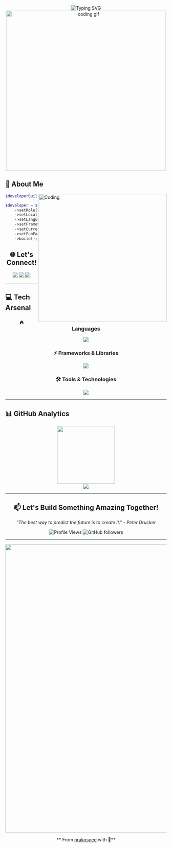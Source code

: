 <div align="center">
  <img src="https://readme-typing-svg.herokuapp.com?font=Fira+Code&size=32&duration=2800&pause=2000&color=A9FEF7&center=true&vCenter=true&width=940&lines=Hey+there!+I'm+Muhammad+Elang+Prakoso+%F0%9F%91%8B;Programmer+Biasa+%F0%9F%92%BB;Cuma+Bisa+Laravel+%F0%9F%9A%80;But+Always+Learning+Something+New+%F0%9F%8C%B1" alt="Typing SVG" />
</div>

<div align="center">
  <img src="https://user-images.githubusercontent.com/74038190/225813708-98b745f2-7d22-48cf-9150-083f1b00d6c9.gif" width="500" alt="coding gif"/>
</div>

## 🚀 About Me

<img align="right" alt="Coding" width="400" src="https://user-images.githubusercontent.com/74038190/229223263-cf2e4b07-2615-4f87-9c38-e37600f8381a.gif">

```php
$developerBuilder = new DeveloperBuilder();

$developer = $developerBuilder->setName("Muhammad Elang Prakoso")
    ->setRole("Full Stack Developer")
    ->setLocation("Indonesia 🇮🇩")
    ->setLanguages(["PHP", "JavaScript", "TypeScript"])
    ->setFrameworks(["Laravel"])
    ->setCurrentFocus("Building scalable web applications")
    ->setFunFact("I debug with dd() and I'm not ashamed! 😄")
    ->build();
```

<div align="center">
  
## 🌐 Let's Connect!

<a href="https://www.instagram.com/prakosoee_?igsh=OGxudzk3NHcyaW51">
  <img src="https://img.shields.io/badge/Instagram-E4405F?style=for-the-badge&logo=instagram&logoColor=white&animate=pulse"/>
</a>
<a href="https://www.linkedin.com/in/muhammad-elang-prakoso-b84a41274">
  <img src="https://img.shields.io/badge/LinkedIn-0077B5?style=for-the-badge&logo=linkedin&logoColor=white"/>
</a>
<a href="mailto:elangprakoso088@gmail.com">
  <img src="https://img.shields.io/badge/Email-D14836?style=for-the-badge&logo=gmail&logoColor=white"/>
</a>

</div>

---

## 💻 Tech Arsenal

<div align="center">

### 🔥 Languages
<img src="https://skillicons.dev/icons?i=php,js,ts" />

### ⚡ Frameworks & Libraries  
<img src="https://skillicons.dev/icons?i=laravel,tailwind,bootstrap" />

### 🛠️ Tools & Technologies
<img src="https://skillicons.dev/icons?i=git,docker,mysql,postgresql,redis,nginx" />


</div>

---

## 📊 GitHub Analytics

<div align="center">
  <img height="180em" src="https://github-readme-stats.vercel.app/api/top-langs/?username=prakosoee&layout=compact&langs_count=8&theme=tokyonight&hide_border=true&bg_color=0D1117&title_color=F85D7F&text_color=FFFFFF"/>
</div>

<div align="center">
  <img src="https://github-readme-streak-stats.herokuapp.com/?user=prakosoee&theme=tokyonight&hide_border=true&background=0D1117&stroke=F85D7F&ring=F8D866&fire=F85D7F&currStreakLabel=FFFFFF"/>
</div>

---

<div align="center">
  
## 📫 Let's Build Something Amazing Together!

*"The best way to predict the future is to create it." - Peter Drucker*

<img src="https://komarev.com/ghpvc/?username=prakosoee&label=Profile%20Views&color=0e75b6&style=flat-square" alt="Profile Views" />
<img src="https://img.shields.io/github/followers/prakosoee?label=Followers&style=flat-square&color=0e75b6" alt="GitHub followers" />

---

<img src="https://user-images.githubusercontent.com/74038190/212284100-561aa473-3905-4a80-b561-0d28506553ee.gif" width="900">

** From [prakosoee](https://github.com/prakosoee) with 🫰**

</div>